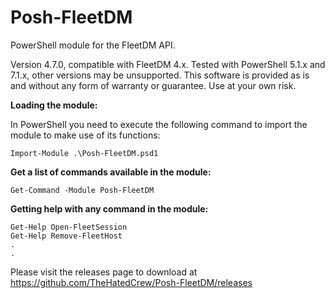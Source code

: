# Posh-FleetDM
PowerShell module for the FleetDM API.

Version 4.7.0, compatible with FleetDM 4.x.
Tested with PowerShell 5.1.x and 7.1.x, other versions may be unsupported.
This software is provided as is and without any form of warranty or guarantee.  Use at your own risk.

**Loading the module:**

In PowerShell you need to execute the following command to import the module to make use of its functions:

    Import-Module .\Posh-FleetDM.psd1

**Get a list of commands available in the module:**

    Get-Command -Module Posh-FleetDM

**Getting help with any command in the module:**

    Get-Help Open-FleetSession
    Get-Help Remove-FleetHost
    .
    .

Please visit the releases page to download at https://github.com/TheHatedCrew/Posh-FleetDM/releases
